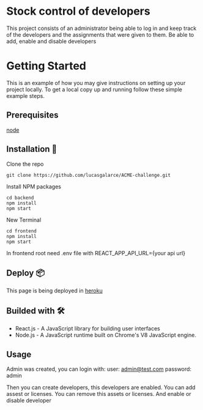 # Stock control of developers

This project consists of an administrator being able to log in and keep track of the developers and the assignments that were given to them. Be able to add, enable and disable developers

# Getting Started

This is an example of how you may give instructions on setting up your project locally. To get a local copy up and running follow these simple example steps.

## Prerequisites

[node](https://nodejs.org/es/)

## Installation 🔧

Clone the repo

```
git clone https://github.com/lucasgalarce/ACME-challenge.git
```

Install NPM packages

```
cd backend
npm install
npm start
```

New Terminal
```
cd frontend
npm install
npm start
```

In frontend root need .env file with REACT_APP_API_URL={your api url}


## Deploy 📦
This page is being deployed in [heroku](https://csb-i30uy.netlify.app/menu)

## Builded with 🛠️
* React.js - A JavaScript library for building user interfaces
* Node.js - A JavaScript runtime built on Chrome's V8 JavaScript engine.

## Usage

Admin was created, you can login with:
user: admin@test.com
password: admin

Then you can create developers, this developers are enabled. You can add assest or licenses. You can remove this assets or licenses. And enable or disable developer
